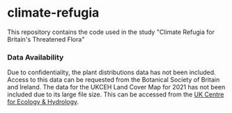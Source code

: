 # climate-refugia
This repository contains the code used in the study "Climate Refugia for Britain's Threatened Flora"

### Data Availability
Due to confidentiality, the plant distributions data has not been included. Access to this data can be requested from the Botanical Society of Britain and Ireland. 
The data for the UKCEH Land Cover Map for 2021 has not been included due to its large file size. This can be accessed from the [UK Centre for Ecology & Hydrology](https://www.ceh.ac.uk/data/ukceh-land-cover-maps).